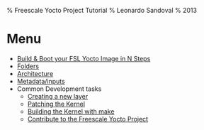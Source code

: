 % Freescale Yocto Project Tutorial
% Leonardo Sandoval
% 2013

# Menu

* [Build & Boot your FSL Yocto Image in N Steps](./Nsteps.html)
* [Folders](./folders.html)
* [Architecture](./arch.html)
* [Metadata/inputs](./meta_input.html)
* Common Development tasks
    * [Creating a new layer](common_tasks/layer.html)
    * [Patching the Kernel](common_tasks/patching_kernel.html)
    * [Building the Kernel with make](common_tasks/building_kernel.html)
    * [Contribute to the Freescale Yocto Project](common_tasks/contribute.html)
